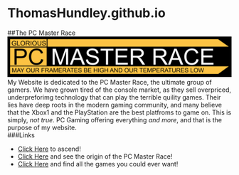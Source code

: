 # ThomasHundley.github.io
##The PC Master Race  <img src = "Logo.png">
My Website is dedicated to the PC Master Race, the ultimate group of gamers.  We have grown tired of the console market, as they sell overpriced, underpreforimg technology that can play the terrible quility games.  Their lies have deep roots in the modern gaming community, and many believe that the Xbox1 and the PlayStation are the best platfroms to game on.  This is simply, *not true*.  PC Gaming offering everything *and more*, and that is the purpose of my website.  
###Links
- [Click Here](http://ThomasHundley.github.io/WPD/sub1) to ascend!
- [Click Here](https://www.reddit.com/r/pcmasterrace/wiki/guide) and see the origin of the PC Master Race!
- [Click Here](http://store.steampowered.com/) and find all the games you could ever want!

